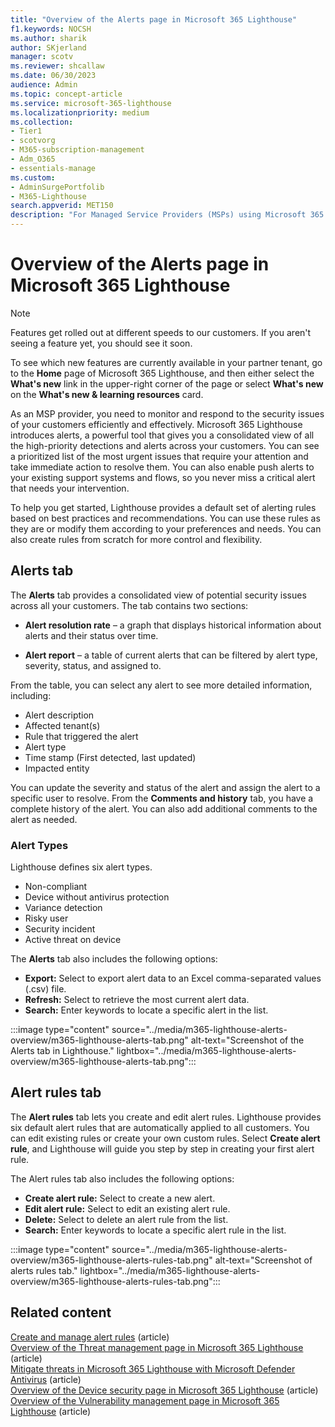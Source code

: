 ```yaml
---
title: "Overview of the Alerts page in Microsoft 365 Lighthouse"
f1.keywords: NOCSH
ms.author: sharik
author: SKjerland
manager: scotv
ms.reviewer: shcallaw
ms.date: 06/30/2023
audience: Admin
ms.topic: concept-article
ms.service: microsoft-365-lighthouse
ms.localizationpriority: medium
ms.collection:
- Tier1
- scotvorg
- M365-subscription-management
- Adm_O365
- essentials-manage
ms.custom:
- AdminSurgePortfolib
- M365-Lighthouse                         
search.appverid: MET150
description: "For Managed Service Providers (MSPs) using Microsoft 365 Lighthouse, learn how to view alerts in Lighthouse."
---
```


# Overview of the Alerts page in Microsoft 365 Lighthouse

> [!NOTE]
> Features get rolled out at different speeds to our customers. If you aren't seeing a feature yet, you should see it soon.
>
> To see which new features are currently available in your partner tenant, go to the **Home** page of Microsoft 365 Lighthouse, and then either select the **What's new** link in the upper-right corner of the page or select **What's new** on the **What's new & learning resources** card.

As an MSP provider, you need to monitor and respond to the security issues of your customers efficiently and effectively. Microsoft 365 Lighthouse introduces alerts, a powerful tool that gives you a consolidated view of all the high-priority detections and alerts across your customers. You can see a prioritized list of the most urgent issues that require your attention and take immediate action to resolve them. You can also enable push alerts to your existing support systems and flows, so you never miss a critical alert that needs your intervention.

To help you get started, Lighthouse provides a default set of alerting rules based on best practices and recommendations. You can use these rules as they are or modify them according to your preferences and needs. You can also create rules from scratch for more control and flexibility.

## Alerts tab

The **Alerts** tab provides a consolidated view of potential security issues across all your customers. The tab contains two sections:

- **Alert resolution rate** – a graph that displays historical information about alerts and their status over time.

- **Alert report** – a table of current alerts that can be filtered by alert type, severity, status, and assigned to.

From the table, you can select any alert to see more detailed information, including:

- Alert description
- Affected tenant(s)
- Rule that triggered the alert
- Alert type
- Time stamp (First detected, last updated)
- Impacted entity

You can update the severity and status of the alert and assign the alert to a specific user to resolve. From the **Comments and history** tab, you have a complete history of the alert. You can also add additional comments to the alert as needed.

### Alert Types

Lighthouse defines six alert types.

- Non-compliant
- Device without antivirus protection
- Variance detection
- Risky user
- Security incident
- Active threat on device

The **Alerts** tab also includes the following options:

- **Export:** Select to export alert data to an Excel comma-separated values (.csv) file.
- **Refresh:** Select to retrieve the most current alert data.
- **Search:** Enter keywords to locate a specific alert in the list.

:::image type="content" source="../media/m365-lighthouse-alerts-overview/m365-lighthouse-alerts-tab.png" alt-text="Screenshot of the Alerts tab in Lighthouse." lightbox="../media/m365-lighthouse-alerts-overview/m365-lighthouse-alerts-tab.png":::

## Alert rules tab

The **Alert rules** tab lets you create and edit alert rules. Lighthouse provides six default alert rules that are automatically applied to all customers. You can edit existing rules or create your own custom rules. Select **Create alert rule**, and Lighthouse will guide you step by step in creating your first alert rule.

The Alert rules tab also includes the following options:

- **Create alert rule:** Select to create a new alert.
- **Edit alert rule:** Select to edit an existing alert rule.
- **Delete:** Select to delete an alert rule from the list.
- **Search:** Enter keywords to locate a specific alert rule in the list.

:::image type="content" source="../media/m365-lighthouse-alerts-overview/m365-lighthouse-alerts-rules-tab.png" alt-text="Screenshot of alerts rules tab." lightbox="../media/m365-lighthouse-alerts-overview/m365-lighthouse-alerts-rules-tab.png":::

## Related content

[Create and manage alert rules](m365-lighthouse-create-manage-alert-rules.md) (article)\
[Overview of the Threat management page in Microsoft 365 Lighthouse](m365-lighthouse-threat-management-page-overview.md) (article)\
[Mitigate threats in Microsoft 365 Lighthouse with Microsoft Defender Antivirus](m365-lighthouse-mitigate-threats.md) (article)\
[Overview of the Device security page in Microsoft 365 Lighthouse](m365-lighthouse-device-security-overview.md) (article)\
[Overview of the Vulnerability management page in Microsoft 365 Lighthouse](m365-lighthouse-vulnerability-management-page-overview.md) (article)
